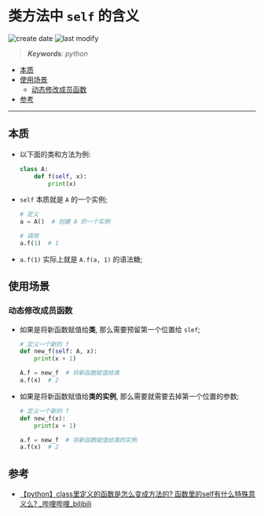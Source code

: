 类方法中 `self` 的含义
===
<!--START_SECTION:badge-->
![create date](https://img.shields.io/static/v1?label=create%20date&message=2022-06-xx&label_color=gray&color=lightsteelblue&style=flat-square)
![last modify](https://img.shields.io/static/v1?label=last%20modify&message=2025-08-03%2022%3A42%3A16&label_color=gray&color=thistle&style=flat-square)
<!--END_SECTION:badge-->
<!--info
top: false
draft: false
hidden: false
level: 0
tags: [python]
-->

> ***Keywords**: python*

<!--START_SECTION:paper_title-->
<!--END_SECTION:paper_title-->

<!--START_SECTION:toc-->
- [本质](#本质)
- [使用场景](#使用场景)
    - [动态修改成员函数](#动态修改成员函数)
- [参考](#参考)
<!--END_SECTION:toc-->

---

## 本质

- 以下面的类和方法为例:
    ```python
    class A:
        def f(self, x):
            print(x)
    ```
- `self` 本质就是 `A` 的一个实例;
    ```python
    # 定义
    a = A()  # 创建 A 的一个实例

    # 调用
    a.f(1)  # 1
    ```
- `a.f(1)` 实际上就是 `A.f(a, 1)` 的语法糖;


## 使用场景

### 动态修改成员函数
- 如果是将新函数赋值给**类**, 那么需要预留第一个位置给 `slef`;
    ```python
    # 定义一个新的 f
    def new_f(self: A, x):
        print(x + 1)

    A.f = new_f  # 将新函数赋值给类
    a.f(x)  # 2
    ```
- 如果是将新函数赋值给**类的实例**, 那么需要就需要去掉第一个位置的参数;
    ```python
    # 定义一个新的 f
    def new_f(x):
        print(x + 1)

    a.f = new_f  # 将新函数赋值给类的实例
    a.f(x)  # 2
    ```


## 参考
- [【python】class里定义的函数是怎么变成方法的? 函数里的self有什么特殊意义么? _哔哩哔哩_bilibili](https://www.bilibili.com/video/BV1pa411e7tQ)
